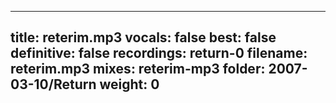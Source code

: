 
---
title: reterim.mp3
vocals: false
best: false
definitive: false
recordings: return-0
filename: reterim.mp3
mixes: reterim-mp3
folder: 2007-03-10/Return
weight: 0
---
